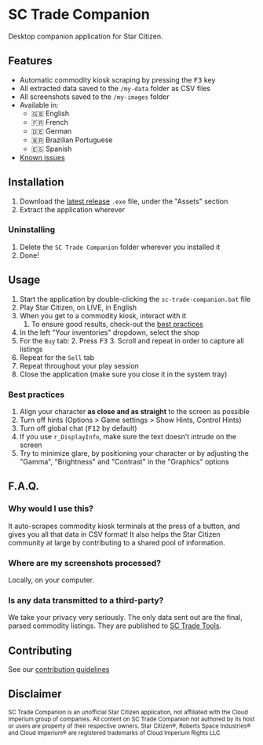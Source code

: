 # SC Trade Companion
Desktop companion application for Star Citizen.

## Features
- Automatic commodity kiosk scraping by pressing the <kbd>F3</kbd> key
- All extracted data saved to the `/my-data` folder as CSV files
- All screenshots saved to the `/my-images` folder
- Available in: 
  - 🇬🇧 English
  - 🇫🇷 French
  - 🇩🇪 German
  - 🇧🇷 Brazilian Portuguese
  - 🇪🇸 Spanish
- [Known issues](https://github.com/EtienneLamoureux/sc-trade-companion/issues?q=is%3Aopen+is%3Aissue+label%3Abug)

## Installation
1. Download the [latest release](https://github.com/EtienneLamoureux/sc-trade-companion/releases) `.exe` file, under the "Assets" section
2. Extract the application wherever

### Uninstalling
1. Delete the `SC Trade Companion` folder wherever you installed it
2. Done!

## Usage
1. Start the application by double-clicking the `sc-trade-companion.bat` file
2. Play Star Citizen, on LIVE, in English
3. When you get to a commodity kiosk, interact with it
    1. To ensure good results, check-out the [best practices](https://github.com/EtienneLamoureux/sc-trade-companion#best-practices)
4. In the left "Your inventories" dropdown, select the shop
5. For the `Buy` tab:
    2. Press <kbd>F3</kbd>
    3. Scroll and repeat in order to capture all listings
6. Repeat for the `Sell` tab
7. Repeat throughout your play session
8. Close the application (make sure you close it in the system tray)

### Best practices
1. Align your character **as close and as straight** to the screen as possible
2. Turn off hints (Options > Game settings > Show Hints, Control Hints)
3. Turn off global chat (<kbd>F12</kbd> by default)
4. If you use `r_DisplayInfo`, make sure the text doesn’t intrude on the screen
5. Try to minimize glare, by positioning your character or by adjusting the "Gamma", "Brightness" and "Contrast" in the "Graphics" options

## F.A.Q.
### Why would I use this?
It auto-scrapes commodity kiosk terminals at the press of a button, and gives you all that data in CSV format! It also helps the Star Citizen community at large by contributing to a shared pool of information.

### Where are my screenshots processed?
Locally, on your computer. 

### Is any data transmitted to a third-party?
We take your privacy very seriously. The only data sent out are the final, parsed commodity listings. They are published to [SC Trade Tools](https://sc-trade.tools). 

## Contributing
See our [contribution guidelines](./CONTRIBUTING.md)

## Disclaimer
<sup>SC Trade Companion is an unofficial Star Citizen application, not affiliated with the Cloud Imperium group of companies. All content on SC Trade Companion not authored by its host or users are property of their respective owners. Star Citizen®, Roberts Space Industries® and Cloud Imperium® are registered trademarks of Cloud Imperium Rights LLC</sup>
